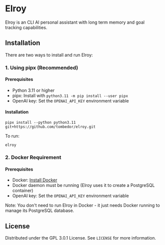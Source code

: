 # Elroy

Elroy is an CLI AI personal assistant with long term memory and goal tracking capabilities.

## Installation

There are two ways to install and run Elroy:

### 1. Using pipx (Recommended)

#### Prerequisites
- Python 3.11 or higher
- pipx: Install with `python3.11 -m pip install --user pipx`
- OpenAI key: Set the `OPENAI_API_KEY` environment variable

#### Installation
```
pipx install --python python3.11 git+https://github.com/tombedor/elroy.git
```

To run:
```
elroy
```

### 2. Docker Requirement

#### Prerequisites
- Docker: [Install Docker](https://docs.docker.com/get-docker/)
- Docker daemon must be running (Elroy uses it to create a PostgreSQL container)
- OpenAI key: Set the `OPENAI_API_KEY` environment variable

Note: You don't need to run Elroy in Docker - it just needs Docker running to manage its PostgreSQL database.

## License

Distributed under the GPL 3.0.1 License. See `LICENSE` for more information.
